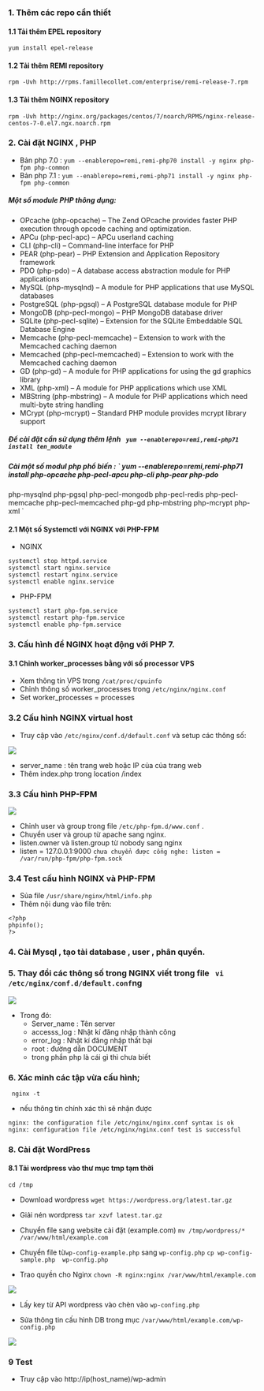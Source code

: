 
### 1. Thêm các repo cần thiết
#### 1.1 Tải thêm EPEL repository
` yum install epel-release `

#### 1.2 Tải thêm REMI repository
` rpm -Uvh http://rpms.famillecollet.com/enterprise/remi-release-7.rpm `

#### 1.3 Tải thêm NGINX repository 
` rpm -Uvh http://nginx.org/packages/centos/7/noarch/RPMS/nginx-release-centos-7-0.el7.ngx.noarch.rpm `

### 2. Cài đặt NGINX , PHP
- Bản php 7.0 : ` yum --enablerepo=remi,remi-php70 install -y nginx php-fpm php-common `
- Bản php 7.1 : ` yum --enablerepo=remi,remi-php71 install -y nginx php-fpm php-common `

##### Một số module PHP thông dụng:

- OPcache (php-opcache) – The Zend OPcache provides faster PHP execution through opcode caching and optimization.
- APCu (php-pecl-apc) – APCu userland caching
- CLI (php-cli) – Command-line interface for PHP
- PEAR (php-pear) – PHP Extension and Application Repository framework
- PDO (php-pdo) – A database access abstraction module for PHP applications
- MySQL (php-mysqlnd) – A module for PHP applications that use MySQL databases
- PostgreSQL (php-pgsql) – A PostgreSQL database module for PHP
- MongoDB (php-pecl-mongo) – PHP MongoDB database driver
- SQLite (php-pecl-sqlite) – Extension for the SQLite Embeddable SQL Database Engine
- Memcache (php-pecl-memcache) – Extension to work with the Memcached caching daemon
- Memcached (php-pecl-memcached) – Extension to work with the Memcached caching daemon
- GD (php-gd) – A module for PHP applications for using the gd graphics library
- XML (php-xml) – A module for PHP applications which use XML
- MBString (php-mbstring) – A module for PHP applications which need multi-byte string handling
- MCrypt (php-mcrypt) – Standard PHP module provides mcrypt library support

##### Để cài đặt cần sử dụng thêm lệnh ` yum --enablerepo=remi,remi-php71 install ten_module` 

##### Cài một số modul php phổ biến : ` yum --enablerepo=remi,remi-php71 install php-opcache php-pecl-apcu php-cli php-pear php-pdo 
php-mysqlnd php-pgsql php-pecl-mongodb php-pecl-redis php-pecl-memcache php-pecl-memcached php-gd php-mbstring php-mcrypt php-xml ` 

#### 2.1 Một số Systemctl với NGINX với PHP-FPM
- NGINX 
```
systemctl stop httpd.service
systemctl start nginx.service
systemctl restart nginx.service
systemctl enable nginx.service
```
- PHP-FPM
```
systemctl start php-fpm.service
systemctl restart php-fpm.service
systemctl enable php-fpm.service
```

### 3. Cấu hình để NGINX hoạt động với PHP 7.
#### 3.1 Chỉnh worker_processes bằng với số processor VPS 
- Xem thông tin VPS trong ` /cat/proc/cpuinfo `
- Chỉnh thông số worker_processes trong ` /etc/nginx/nginx.conf `
- Set worker_processes = processes

### 3.2 Cấu hình NGINX virtual host
- Truy cập vào ` /etc/nginx/conf.d/default.conf ` và setup các thông số:

![](../images/9.png)

- server_name : tên trang web hoặc IP của của trang web
- Thêm index.php trong location /index

### 3.3 Cấu hình PHP-FPM

![](../images/10.png) 

- Chỉnh user và group trong file ` /etc/php-fpm.d/www.conf ` .
- Chuyển user và group từ apache sang nginx.
- listen.owner và listen.group từ nobody sang nginx
- listen = 127.0.0.1:9000  ` chưa chuyển được cổng nghe: listen = /var/run/php-fpm/php-fpm.sock `

### 3.4 Test cấu hình NGINX và PHP-FPM
- Sủa file ` /usr/share/nginx/html/info.php `
- Thêm nội dung vào file trên:
```
<?php
phpinfo();
?>
```


### 4. Cài Mysql , tạo tài database , user , phân quyền.

### 5. Thay đổi các thông số trong NGINX viết trong file ` vi /etc/nginx/conf.d/default.conf`ng


![](../images/12.png)




- Trong đó:
	- Server_name : Tên server
	- accesss_log : Nhật kí đăng nhập thành công
	- error_log : Nhật kí đăng nhập thất bại
	- root : đường dẫn DOCUMENT
	- trong phần php là cái gì thì chưa biết
### 6. Xác minh các tập vừa cấu hình;
` nginx -t`
- nếu thông tin chính xác thì sẽ nhận được 
```
nginx: the configuration file /etc/nginx/nginx.conf syntax is ok
nginx: configuration file /etc/nginx/nginx.conf test is successful
```

### 8. Cài đặt WordPress
#### 8.1 Tải wordpress vào thư mục tmp tạm thời

` cd /tmp ` 

- Download wordpress 
` wget https://wordpress.org/latest.tar.gz `

- Giải nén wordpress
` tar xzvf latest.tar.gz `

- Chuyển file sang website cài đặt (example.com)
` mv /tmp/wordpress/* /var/www/html/example.com `



- Chuyển file từ` wp-config-example.php `  sang ` wp-config.php `
` cp wp-config-sample.php  wp-config.php `

- Trao quyền cho Nginx
` chown -R nginx:nginx /var/www/html/example.com `

![](../images/13.png)

- Lấy key từ API wordpress vào chèn vào ` wp-confing.php ` 




- Sửa thông tin cấu hình DB trong mục ` /var/www/html/example.com/wp-config.php `

![](../images/14.png)


### 9 Test
- Truy cập vào http://ip(host_name)/wp-admin

